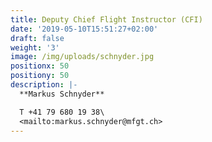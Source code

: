 ```yaml
---
title: Deputy Chief Flight Instructor (CFI)
date: '2019-05-10T15:51:27+02:00'
draft: false
weight: '3'
image: /img/uploads/schnyder.jpg
positionx: 50
positiony: 50
description: |-
  **Markus Schnyder**

  T +41 79 680 19 38\
  <mailto:markus.schnyder@mfgt.ch>
---
```


